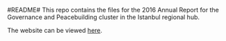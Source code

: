 #README#
This repo contains the files for the 2016 Annual Report for the Governance and Peacebuilding cluster in the Istanbul regional hub. 

The website can be viewed [here](https://governance-and-peacebuilding.github.io/towards-sdg16/).
